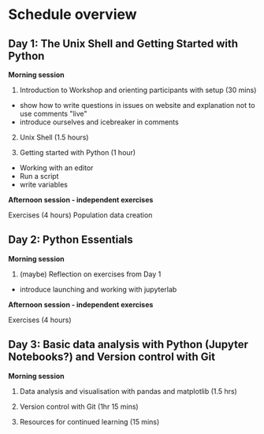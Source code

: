 # Schedule overview

## Day 1: The Unix Shell and Getting Started with Python

**Morning session**

1. Introduction to Workshop and orienting participants with setup (30 mins) 
- show how to write questions in issues on website and explanation not to use comments "live"
- introduce ourselves and icebreaker in comments

2. Unix Shell (1.5 hours)

3. Getting started with Python (1 hour)
- Working with an editor
- Run a script
- write variables

**Afternoon session - independent exercises**

Exercises (4 hours)
Population data creation 

## Day 2: Python Essentials 

**Morning session**

1. (maybe) Reflection on exercises from Day 1

- introduce launching and working with jupyterlab 

**Afternoon session - independent exercises**

Exercises (4 hours)

## Day 3: Basic data analysis with Python (Jupyter Notebooks?) and Version control with Git

**Morning session**

1. Data analysis and visualisation with pandas and matplotlib (1.5 hrs)

2. Version control with Git (1hr 15 mins)

3. Resources for continued learning (15 mins)


